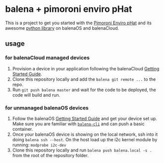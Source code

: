 # balena + pimoroni enviro pHat

This is a project to get you started with the [Pimoroni Enviro pHat][envirophat] and its awesome [python library][py-envirophat] on balenaOS and balenaCloud.

## usage

### for balenaCloud managed devices

1. Provision a device in your application following the balenaCloud [Getting Started Guide][balena-get-started].
2. Clone this repository locally and add the `balena git remote ...` to the repo.
3. Run `git push balena master` and wait for the code to be deployed, the code will build and run.

### for unmanaged balenaOS devices

1. Follow the balenaOS [Getting Started Guide][balenaos-get-started] and get your device set up. Make sure you are familiar with [`balena-cli`][balena-cli] and can push a basic container.
2. Once your balenaOS device is showing on the local network, ssh into it doing `balena ssh --host`. On the host load up the i2c kernel module by running: `modprobe i2c-dev`
3. Clone this repository locally and run `balena push balena.local -s .` from the root of the repository folder.

[envirophat]:https://shop.pimoroni.com/products/enviro-phat
[py-envirophat]:https://github.com/pimoroni/enviro-phat
[balena-get-started]:https://balena.io/docs/raspberrypi3/python/getting-started/
[balenaos-get-started]:https://www.balena.io/os/docs/raspberrypi3/getting-started/
[balena-cli]:https://github.com/balena-io/balena-cli

